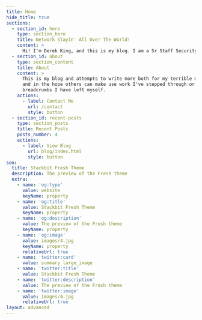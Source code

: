 ```yaml
---
title: Home
hide_title: true
sections:
  - section_id: hero
    type: section_hero
    title: Network Slayin' All Over The World!
    content: >
      Hi! I'm Derek King, and this is my blog. I am a Sr Staff Security Engineer at Databricks. 
  - section_id: about
    type: section_content
    title: About
    content: >
      This is my blog and attempts to write more both for my terrible memory,
      and in the hope others can make use work I've stepped through or
      breadcrumbs I have left myself.
    actions:
      - label: Contact Me
        url: /contact
        style: button
  - section_id: recent-posts
    type: section_posts
    title: Recent Posts
    posts_number: 4
    actions:
      - label: View Blog
        url: blog/index.html
        style: button
seo:
  title: Stackbit Fresh Theme
  description: The preview of the Fresh theme
  extra:
    - name: 'og:type'
      value: website
      keyName: property
    - name: 'og:title'
      value: Stackbit Fresh Theme
      keyName: property
    - name: 'og:description'
      value: The preview of the Fresh theme
      keyName: property
    - name: 'og:image'
      value: images/4.jpg
      keyName: property
      relativeUrl: true
    - name: 'twitter:card'
      value: summary_large_image
    - name: 'twitter:title'
      value: Stackbit Fresh Theme
    - name: 'twitter:description'
      value: The preview of the Fresh theme
    - name: 'twitter:image'
      value: images/4.jpg
      relativeUrl: true
layout: advanced
---
```

